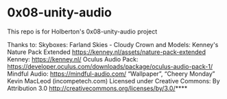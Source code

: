 # 0x08-unity-audio
This repo is for Holberton's 0x08-unity-audio project



Thanks to:
Skyboxes: Farland Skies - Cloudy Crown
and
Models: Kenney's Nature Pack Extended
https://kenney.nl/assets/nature-pack-extended
Kenney: https://kenney.nl/
Oculus Audio Pack: https://developer.oculus.com/downloads/package/oculus-audio-pack-1/
Mindful Audio: https://mindful-audio.com/
“Wallpaper”, “Cheery Monday” Kevin MacLeod (incompetech.com)
Licensed under Creative Commons: By Attribution 3.0
http://creativecommons.org/licenses/by/3.0/****
